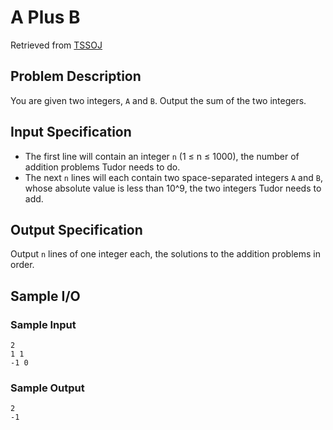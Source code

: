# A Plus B

Retrieved from [TSSOJ](https://tssoj.ca/)

## Problem Description
You are given two integers, `A` and `B`. Output the sum of the two integers.

## Input Specification
- The first line will contain an integer `n` (1 ≤ n ≤ 1000), the number of addition problems Tudor needs to do.
- The next `n` lines will each contain two space-separated integers `A` and `B`, whose absolute value is less than 10^9, the two integers Tudor needs to add.

## Output Specification
Output `n` lines of one integer each, the solutions to the addition problems in order.

## Sample I/O 

### Sample Input
```
2
1 1
-1 0
```
### Sample Output
```
2
-1
```

